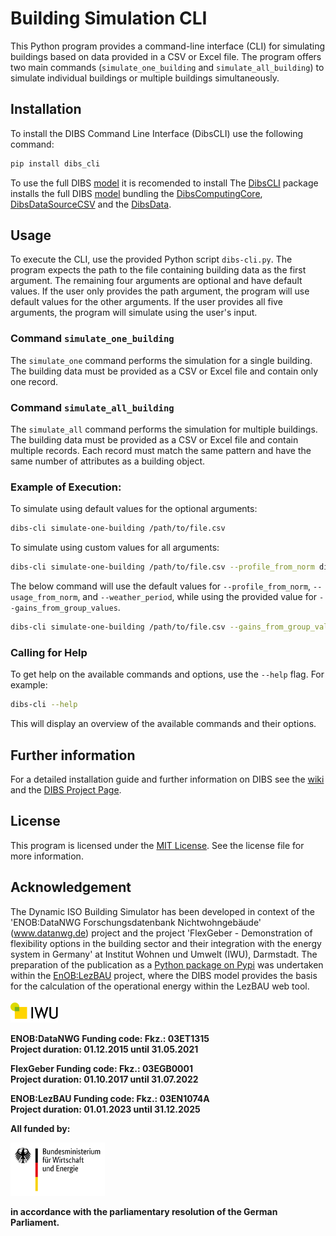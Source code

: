 # Building Simulation CLI
This Python program provides a command-line interface (CLI) for simulating buildings based on data provided in a CSV or
Excel file. The program offers two main commands (`simulate_one_building` and `simulate_all_building`) to simulate
individual buildings or multiple buildings simultaneously.

## Installation
To install the DIBS Command Line Interface (DibsCLI) use the following command:

```bash
pip install dibs_cli
```

To use the full DIBS [model](https://iwugermany.github.io/dibs/overview) it is recomended to install 
The [DibsCLI](https://github.com/IWUGERMANY/DibsCLI) package installs the full DIBS [model](https://iwugermany.github.io/dibs/overview) bundling the [DibsComputingCore](https://github.com/IWUGERMANY/DibsComputingCore), [DibsDataSourceCSV](https://github.com/IWUGERMANY/DibsDataSourceCSV) and the [DibsData](https://github.com/IWUGERMANY/DibsData). 



## Usage
To execute the CLI, use the provided Python script `dibs-cli.py`. The program expects the path to the file containing
building data as the first argument. The remaining four arguments are optional and have default values. If the user only
provides the path argument, the program will use default values for the other arguments. If the user provides all five
arguments, the program will simulate using the user's input.

### Command `simulate_one_building`

The `simulate_one` command performs the simulation for a single building. The building data must be provided as a CSV or
Excel file and contain only one record.

### Command `simulate_all_building`

The `simulate_all` command performs the simulation for multiple buildings. The building data must be provided as a CSV
or Excel file and contain multiple records. Each record must match the same pattern and have the same number of
attributes as a building object.

### Example of Execution:

To simulate using default values for the optional arguments:

```bash
dibs-cli simulate-one-building /path/to/file.csv
```

To simulate using custom values for all arguments:

```bash
dibs-cli simulate-one-building /path/to/file.csv --profile_from_norm din18599 --gains_from_group_values mid --usage_from_norm sia2024 --weather_period 2007-2021
```

The below command will use the default values for `--profile_from_norm`, `--usage_from_norm`, and `--weather_period`, while using
the provided value for `--gains_from_group_values`.

```bash
dibs-cli simulate-one-building /path/to/file.csv --gains_from_group_values mid
```

### Calling for Help

To get help on the available commands and options, use the `--help` flag. For example:

```bash
dibs-cli --help
```

This will display an overview of the available commands and their options.

## Further information
For a detailed installation guide and further information on DIBS see the [wiki](https://github.com/IWUGERMANY/DibsCLI/wiki) and the [DIBS Project Page](https://iwugermany.github.io/dibs/).


## License
This program is licensed under the [MIT License](LICENSE). See the license file for more information.

## Acknowledgement
The Dynamic ISO Building Simulator has been developed in context of the 'ENOB:DataNWG Forschungsdatenbank Nichtwohngebäude' (www.datanwg.de) project and the project 'FlexGeber - Demonstration of flexibility options in the building sector and their integration with the energy system in Germany' at Institut Wohnen und Umwelt (IWU), Darmstadt. The preparation of the publication as a [Python package on Pypi](https://pypi.org/project/dibs-computing-core/) was undertaken within the [EnOB:LezBAU](https://www.lezbau.de/) project, where the DIBS model provides the basis for the calculation of the operational energy within the LezBAU web tool.
<p float="left">
  <img src="https://github.com/IWUGERMANY/DibsComputingCore/blob/main/src/img/IWU_Logo.PNG" width="15%" /> 
</p>  

<b>ENOB:DataNWG<b>
<b>Funding code:</b>  Fkz.: 03ET1315  
<b>Project duration:</b>  01.12.2015 until 31.05.2021

<b>FlexGeber<b>
<b>Funding code:</b>  Fkz.: 03EGB0001  
<b>Project duration:</b>  01.10.2017 until 31.07.2022

<b>ENOB:LezBAU<b>
<b>Funding code:</b>  Fkz.: 03EN1074A
</br><b>Project duration:</b>  01.01.2023 until 31.12.2025
  
<b>All funded by:</b> 
<p float="left">
  <img src="https://github.com/IWUGERMANY/DibsComputingCore/blob/main/src/img/BMWi_Logo.png" width="30%" /> 
</p> 
in accordance with the parliamentary resolution of the German Parliament.
